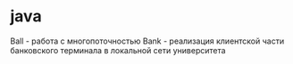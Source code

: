 # java
Ball - работа с многопоточностью
Bank - реализация клиентской части банковского терминала в локальной сети университета
